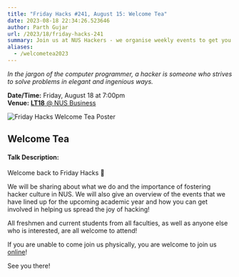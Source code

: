```yaml
---
title: "Friday Hacks #241, August 15: Welcome Tea"
date: 2023-08-18 22:34:26.523646
author: Parth Gujar
url: /2023/18/friday-hacks-241
summary: Join us at NUS Hackers - we organise weekly events to get you up and running with workshops, talks, hackathons and more!
aliases:
  - /welcometea2023
---
```


<em>In the jargon of the computer programmer, a hacker is someone who strives to solve problems in elegant and ingenious ways.</em>

**Date/Time:** Friday, August 18 at 7:00pm<br />
**Venue:** [**LT18** @ NUS Business](https://goo.gl/maps/mcp4cNysANSCYZCz9)<br />

<img src="/img/2023/fh/241.jpg" alt="Friday Hacks Welcome Tea Poster" /><br />

## Welcome Tea

#### Talk Description:

Welcome back to Friday Hacks 👋

We will be sharing about what we do and the importance of fostering hacker culture in NUS. We will also give an overview of the events that we have lined up for the upcoming academic year and how you can get involved in helping us spread the joy of hacking!

All freshmen and current students from all faculties, as well as anyone else who is interested, are all welcome to attend!

If you are unable to come join us physically, you are welcome to join us [online](https://nus-sg.zoom.us/j/89065336025?pwd=a0d4ZkRQMHZwNUFEL2hMcFFwZUNVdz09)!

See you there!
